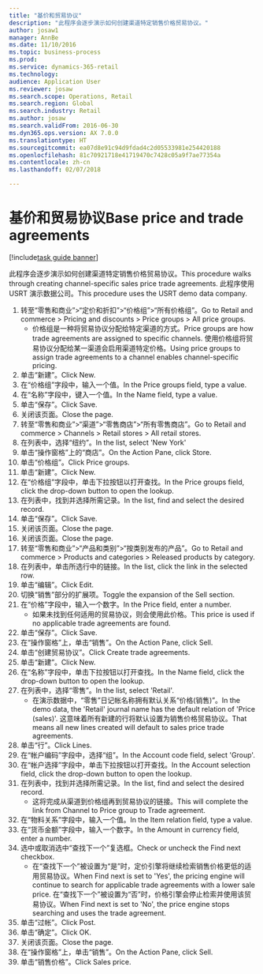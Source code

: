 ```yaml
--- 
title: "基价和贸易协议"
description: "此程序会逐步演示如何创建渠道特定销售价格贸易协议。"
author: josaw1
manager: AnnBe
ms.date: 11/10/2016
ms.topic: business-process
ms.prod: 
ms.service: dynamics-365-retail
ms.technology: 
audience: Application User
ms.reviewer: josaw
ms.search.scope: Operations, Retail
ms.search.region: Global
ms.search.industry: Retail
ms.author: josaw
ms.search.validFrom: 2016-06-30
ms.dyn365.ops.version: AX 7.0.0
ms.translationtype: HT
ms.sourcegitcommit: ea07d8e91c94d9fdad4c2d05533981e254420188
ms.openlocfilehash: 81c70921718e41719470c7428c05a9f7ae77354a
ms.contentlocale: zh-cn
ms.lasthandoff: 02/07/2018

---
```

# <a name="base-price-and-trade-agreements"></a><span data-ttu-id="070d7-103">基价和贸易协议</span><span class="sxs-lookup"><span data-stu-id="070d7-103">Base price and trade agreements</span></span>

[!include[task guide banner](../includes/task-guide-banner.md)]

<span data-ttu-id="070d7-104">此程序会逐步演示如何创建渠道特定销售价格贸易协议。</span><span class="sxs-lookup"><span data-stu-id="070d7-104">This procedure walks through creating channel-specific sales price trade agreements.</span></span> <span data-ttu-id="070d7-105">此程序使用 USRT 演示数据公司。</span><span class="sxs-lookup"><span data-stu-id="070d7-105">This procedure uses the USRT demo data company.</span></span>

1. <span data-ttu-id="070d7-106">转至“零售和商业”>“定价和折扣”>“价格组”>“所有价格组”。</span><span class="sxs-lookup"><span data-stu-id="070d7-106">Go to Retail and commerce > Pricing and discounts > Price groups > All price groups.</span></span>
    * <span data-ttu-id="070d7-107">价格组是一种将贸易协议分配给特定渠道的方式。</span><span class="sxs-lookup"><span data-stu-id="070d7-107">Price groups are how trade agreements are assigned to specific channels.</span></span> <span data-ttu-id="070d7-108">使用价格组将贸易协议分配给某一渠道会启用渠道特定价格。</span><span class="sxs-lookup"><span data-stu-id="070d7-108">Using price groups to assign trade agreements to a channel enables channel-specific pricing.</span></span>  
2. <span data-ttu-id="070d7-109">单击“新建”。</span><span class="sxs-lookup"><span data-stu-id="070d7-109">Click New.</span></span>
3. <span data-ttu-id="070d7-110">在“价格组”字段中，输入一个值。</span><span class="sxs-lookup"><span data-stu-id="070d7-110">In the Price groups field, type a value.</span></span>
4. <span data-ttu-id="070d7-111">在“名称”字段中，键入一个值。</span><span class="sxs-lookup"><span data-stu-id="070d7-111">In the Name field, type a value.</span></span>
5. <span data-ttu-id="070d7-112">单击“保存”。</span><span class="sxs-lookup"><span data-stu-id="070d7-112">Click Save.</span></span>
6. <span data-ttu-id="070d7-113">关闭该页面。</span><span class="sxs-lookup"><span data-stu-id="070d7-113">Close the page.</span></span>
7. <span data-ttu-id="070d7-114">转至“零售和商业”>“渠道”>“零售商店”>“所有零售商店”。</span><span class="sxs-lookup"><span data-stu-id="070d7-114">Go to Retail and commerce > Channels > Retail stores > All retail stores.</span></span>
8. <span data-ttu-id="070d7-115">在列表中，选择“纽约”。</span><span class="sxs-lookup"><span data-stu-id="070d7-115">In the list, select 'New York'</span></span>
9. <span data-ttu-id="070d7-116">单击“操作窗格”上的“商店”。</span><span class="sxs-lookup"><span data-stu-id="070d7-116">On the Action Pane, click Store.</span></span>
10. <span data-ttu-id="070d7-117">单击“价格组”。</span><span class="sxs-lookup"><span data-stu-id="070d7-117">Click Price groups.</span></span>
11. <span data-ttu-id="070d7-118">单击“新建”。</span><span class="sxs-lookup"><span data-stu-id="070d7-118">Click New.</span></span>
12. <span data-ttu-id="070d7-119">在“价格组”字段中，单击下拉按钮以打开查找。</span><span class="sxs-lookup"><span data-stu-id="070d7-119">In the Price groups field, click the drop-down button to open the lookup.</span></span>
13. <span data-ttu-id="070d7-120">在列表中，找到并选择所需记录。</span><span class="sxs-lookup"><span data-stu-id="070d7-120">In the list, find and select the desired record.</span></span>
14. <span data-ttu-id="070d7-121">单击“保存”。</span><span class="sxs-lookup"><span data-stu-id="070d7-121">Click Save.</span></span>
15. <span data-ttu-id="070d7-122">关闭该页面。</span><span class="sxs-lookup"><span data-stu-id="070d7-122">Close the page.</span></span>
16. <span data-ttu-id="070d7-123">关闭该页面。</span><span class="sxs-lookup"><span data-stu-id="070d7-123">Close the page.</span></span>
17. <span data-ttu-id="070d7-124">转至“零售和商业”>“产品和类别”>“按类别发布的产品”。</span><span class="sxs-lookup"><span data-stu-id="070d7-124">Go to Retail and commerce > Products and categories > Released products by category.</span></span>
18. <span data-ttu-id="070d7-125">在列表中，单击所选行中的链接。</span><span class="sxs-lookup"><span data-stu-id="070d7-125">In the list, click the link in the selected row.</span></span>
19. <span data-ttu-id="070d7-126">单击“编辑”。</span><span class="sxs-lookup"><span data-stu-id="070d7-126">Click Edit.</span></span>
20. <span data-ttu-id="070d7-127">切换“销售”部分的扩展项。</span><span class="sxs-lookup"><span data-stu-id="070d7-127">Toggle the expansion of the Sell section.</span></span>
21. <span data-ttu-id="070d7-128">在“价格”字段中，输入一个数字。</span><span class="sxs-lookup"><span data-stu-id="070d7-128">In the Price field, enter a number.</span></span>
    * <span data-ttu-id="070d7-129">如果未找到任何适用的贸易协议，则会使用此价格。</span><span class="sxs-lookup"><span data-stu-id="070d7-129">This price is used if no applicable trade agreements are found.</span></span>  
22. <span data-ttu-id="070d7-130">单击“保存”。</span><span class="sxs-lookup"><span data-stu-id="070d7-130">Click Save.</span></span>
23. <span data-ttu-id="070d7-131">在“操作窗格”上，单击“销售”。</span><span class="sxs-lookup"><span data-stu-id="070d7-131">On the Action Pane, click Sell.</span></span>
24. <span data-ttu-id="070d7-132">单击“创建贸易协议”。</span><span class="sxs-lookup"><span data-stu-id="070d7-132">Click Create trade agreements.</span></span>
25. <span data-ttu-id="070d7-133">单击“新建”。</span><span class="sxs-lookup"><span data-stu-id="070d7-133">Click New.</span></span>
26. <span data-ttu-id="070d7-134">在“名称”字段中，单击下拉按钮以打开查找。</span><span class="sxs-lookup"><span data-stu-id="070d7-134">In the Name field, click the drop-down button to open the lookup.</span></span>
27. <span data-ttu-id="070d7-135">在列表中，选择“零售”。</span><span class="sxs-lookup"><span data-stu-id="070d7-135">In the list, select 'Retail'.</span></span>
    * <span data-ttu-id="070d7-136">在演示数据中，“零售”日记帐名称拥有默认关系“价格(销售)”。</span><span class="sxs-lookup"><span data-stu-id="070d7-136">In the demo data, the 'Retail' journal name has the default relation of 'Price (sales)'.</span></span> <span data-ttu-id="070d7-137">这意味着所有新建的行将默认设置为销售价格贸易协议。</span><span class="sxs-lookup"><span data-stu-id="070d7-137">That means all new lines created will default to sales price trade agreements.</span></span>  
28. <span data-ttu-id="070d7-138">单击“行”。</span><span class="sxs-lookup"><span data-stu-id="070d7-138">Click Lines.</span></span>
29. <span data-ttu-id="070d7-139">在“帐户编码”字段中，选择“组”。</span><span class="sxs-lookup"><span data-stu-id="070d7-139">In the Account code field, select 'Group'.</span></span>
30. <span data-ttu-id="070d7-140">在“帐户选择”字段中，单击下拉按钮以打开查找。</span><span class="sxs-lookup"><span data-stu-id="070d7-140">In the Account selection field, click the drop-down button to open the lookup.</span></span>
31. <span data-ttu-id="070d7-141">在列表中，找到并选择所需记录。</span><span class="sxs-lookup"><span data-stu-id="070d7-141">In the list, find and select the desired record.</span></span>
    * <span data-ttu-id="070d7-142">这将完成从渠道到价格组再到贸易协议的链接。</span><span class="sxs-lookup"><span data-stu-id="070d7-142">This will complete the link from Channel to Price group to Trade agreement.</span></span>  
32. <span data-ttu-id="070d7-143">在“物料关系”字段中，输入一个值。</span><span class="sxs-lookup"><span data-stu-id="070d7-143">In the Item relation field, type a value.</span></span>
33. <span data-ttu-id="070d7-144">在“货币金额”字段中，输入一个数字。</span><span class="sxs-lookup"><span data-stu-id="070d7-144">In the Amount in currency field, enter a number.</span></span>
34. <span data-ttu-id="070d7-145">选中或取消选中“查找下一个”复选框。</span><span class="sxs-lookup"><span data-stu-id="070d7-145">Check or uncheck the Find next checkbox.</span></span>
    * <span data-ttu-id="070d7-146">在“查找下一个”被设置为“是”时，定价引擎将继续检索销售价格更低的适用贸易协议。</span><span class="sxs-lookup"><span data-stu-id="070d7-146">When Find next is set to 'Yes', the pricing engine will continue to search for applicable trade agreements with a lower sale price.</span></span> <span data-ttu-id="070d7-147">在“查找下一个”被设置为“否”时，价格引擎会停止检索并使用该贸易协议。</span><span class="sxs-lookup"><span data-stu-id="070d7-147">When Find next is set to 'No', the price engine stops searching and uses the trade agreement.</span></span>  
35. <span data-ttu-id="070d7-148">单击“过帐”。</span><span class="sxs-lookup"><span data-stu-id="070d7-148">Click Post.</span></span>
36. <span data-ttu-id="070d7-149">单击“确定”。</span><span class="sxs-lookup"><span data-stu-id="070d7-149">Click OK.</span></span>
37. <span data-ttu-id="070d7-150">关闭该页面。</span><span class="sxs-lookup"><span data-stu-id="070d7-150">Close the page.</span></span>
38. <span data-ttu-id="070d7-151">在“操作窗格”上，单击“销售”。</span><span class="sxs-lookup"><span data-stu-id="070d7-151">On the Action Pane, click Sell.</span></span>
39. <span data-ttu-id="070d7-152">单击“销售价格”。</span><span class="sxs-lookup"><span data-stu-id="070d7-152">Click Sales price.</span></span>


